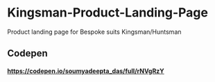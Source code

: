# Kingsman-Product-Landing-Page
Product landing page for Bespoke suits Kingsman/Huntsman

## Codepen
#### https://codepen.io/soumyadeepta_das/full/rNVgRzY
